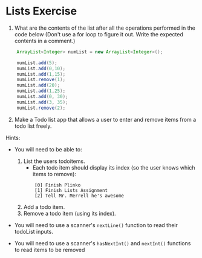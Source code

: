 # Lists Exercise
1. What are the contents of the list after all the operations performed in the code below (Don't use a for loop to figure it out. Write the expected contents in a comment.)

```java
    ArrayList<Integer> numList = new ArrayList<Integer>();

    numList.add(5);
    numList.add(0,10);
    numList.add(1,15);
    numList.remove(1);
    numList.add(20);
    numList.add(1,25);
    numList.add(0, 30);
    numList.add(3, 35);
    numList.remove(2);
```

2. Make a Todo list app that allows a user to enter and remove items from a todo list freely. 

Hints:
* You will need to be able to:
    1. List the users todoitems.
        * Each todo item should display its index (so the user knows which items to remove):
        ```
            [0] Finish Plinko
            [1] Finish Lists Assignment
            [2] Tell Mr. Merrell he's awesome
        ```
    2. Add a todo item.
    3. Remove a todo item (using its index).

* You will need to use a scanner's ```nextLine()``` function to read their todoList inputs.
* You will need to use a scanner's ```hasNextInt()``` and ```nextInt()``` functions to read items to be removed